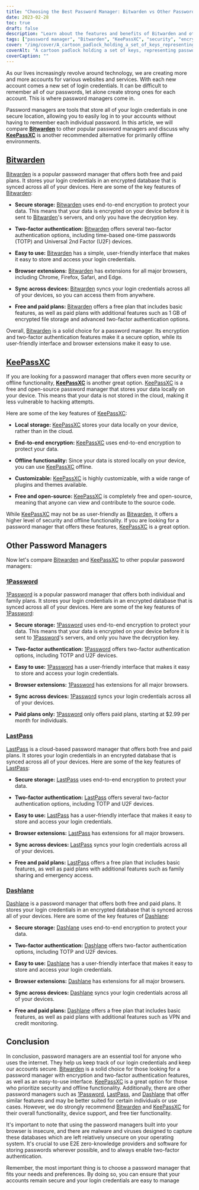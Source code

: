 ```yaml
---
title: "Choosing the Best Password Manager: Bitwarden vs Other Password Managers"
date: 2023-02-28
toc: true
draft: false
description: "Learn about the features and benefits of Bitwarden and other popular password managers to choose the best one for your security and functionality needs."
tags: ["password manager", "Bitwarden", "KeePassXC", "security", "encryption", "two-factor authentication", "online security", "data protection", "cloud-based storage", "offline functionality", "user-friendly interface", "browser extensions", "free plan", "paid plan", "1Password", "LastPass", "Dashlane", "internet security", "online privacy", "digital security"]
cover: "/img/cover/A_cartoon_padlock_holding_a_set_of_keys_representing_password_managers.png"
coverAlt: "A cartoon padlock holding a set of keys, representing password management and security"
coverCaption: ""
---
```


As our lives increasingly revolve around technology, we are creating more and more accounts for various websites and services. With each new account comes a new set of login credentials. It can be difficult to remember all of our passwords, let alone create strong ones for each account. This is where password managers come in.

Password managers are tools that store all of your login credentials in one secure location, allowing you to easily log in to your accounts without having to remember each individual password. In this article, we will compare [**Bitwarden**](https://bitwarden.com/) to other popular password managers and discuss why [**KeePassXC**](https://keepassxc.org/) is another recommended alternative for primarily offline environments.

## [Bitwarden](https://bitwarden.com/)

[Bitwarden](https://bitwarden.com/) is a popular password manager that offers both free and paid plans. It stores your login credentials in an encrypted database that is synced across all of your devices. Here are some of the key features of [Bitwarden](https://bitwarden.com/):

- **Secure storage:** [Bitwarden](https://bitwarden.com/) uses end-to-end encryption to protect your data. This means that your data is encrypted on your device before it is sent to [Bitwarden](https://bitwarden.com/)'s servers, and only you have the decryption key.

- **Two-factor authentication:** [Bitwarden](https://bitwarden.com/) offers several two-factor authentication options, including time-based one-time passwords (TOTP) and Universal 2nd Factor (U2F) devices.

- **Easy to use:** [Bitwarden](https://bitwarden.com/) has a simple, user-friendly interface that makes it easy to store and access your login credentials.

- **Browser extensions:** [Bitwarden](https://bitwarden.com/) has extensions for all major browsers, including Chrome, Firefox, Safari, and Edge.

- **Sync across devices:** [Bitwarden](https://bitwarden.com/) syncs your login credentials across all of your devices, so you can access them from anywhere.

- **Free and paid plans:** [Bitwarden](https://bitwarden.com/) offers a free plan that includes basic features, as well as paid plans with additional features such as 1 GB of encrypted file storage and advanced two-factor authentication options.

Overall, [Bitwarden](https://bitwarden.com/) is a solid choice for a password manager. Its encryption and two-factor authentication features make it a secure option, while its user-friendly interface and browser extensions make it easy to use.

## [KeePassXC](https://keepassxc.org/)

If you are looking for a password manager that offers even more security or offline functionality, **[KeePassXC](https://keepassxc.org/)** is another great option. [KeePassXC](https://keepassxc.org/) is a free and open-source password manager that stores your data locally on your device. This means that your data is not stored in the cloud, making it less vulnerable to hacking attempts.

Here are some of the key features of [KeePassXC](https://keepassxc.org/):

- **Local storage:** [KeePassXC](https://keepassxc.org/) stores your data locally on your device, rather than in the cloud.

- **End-to-end encryption:** [KeePassXC](https://keepassxc.org/) uses end-to-end encryption to protect your data.

- **Offline functionality:** Since your data is stored locally on your device, you can use [KeePassXC](https://keepassxc.org/) offline.

- **Customizable:** [KeePassXC](https://keepassxc.org/) is highly customizable, with a wide range of plugins and themes available.

- **Free and open-source:** [KeePassXC](https://keepassxc.org/) is completely free and open-source, meaning that anyone can view and contribute to the source code.

While [KeePassXC](https://keepassxc.org/) may not be as user-friendly as [Bitwarden](https://bitwarden.com/), it offers a higher level of security and offline functionality. If you are looking for a password manager that offers these features, [KeePassXC](https://keepassxc.org/) is a great option.

## Other Password Managers

Now let's compare [Bitwarden](https://bitwarden.com/) and [KeePassXC](https://keepassxc.org/) to other popular password managers:

### [1Password](https://1password.com/)

[1Password](https://1password.com/) is a popular password manager that offers both individual and family plans. It stores your login credentials in an encrypted database that is synced across all of your devices. Here are some of the key features of [1Password](https://1password.com/):

- **Secure storage:** [1Password](https://1password.com/) uses end-to-end encryption to protect your data. This means that your data is encrypted on your device before it is sent to [1Password](https://1password.com/)'s servers, and only you have the decryption key.

- **Two-factor authentication:** [1Password](https://1password.com/) offers two-factor authentication options, including TOTP and U2F devices.

- **Easy to use:** [1Password](https://1password.com/) has a user-friendly interface that makes it easy to store and access your login credentials.

- **Browser extensions:** [1Password](https://1password.com/) has extensions for all major browsers.

- **Sync across devices:** [1Password](https://1password.com/) syncs your login credentials across all of your devices.

- **Paid plans only:** [1Password](https://1password.com/) only offers paid plans, starting at $2.99 per month for individuals.

### [LastPass](https://www.lastpass.com/)

[LastPass](https://www.lastpass.com/) is a cloud-based password manager that offers both free and paid plans. It stores your login credentials in an encrypted database that is synced across all of your devices. Here are some of the key features of [LastPass](https://www.lastpass.com/):

- **Secure storage:** [LastPass](https://www.lastpass.com/) uses end-to-end encryption to protect your data.

- **Two-factor authentication:** [LastPass](https://www.lastpass.com/) offers several two-factor authentication options, including TOTP and U2F devices.

- **Easy to use:** [LastPass](https://www.lastpass.com/) has a user-friendly interface that makes it easy to store and access your login credentials.

- **Browser extensions:** [LastPass](https://www.lastpass.com/) has extensions for all major browsers.

- **Sync across devices:** [LastPass](https://www.lastpass.com/) syncs your login credentials across all of your devices.

- **Free and paid plans:** [LastPass](https://www.lastpass.com/) offers a free plan that includes basic features, as well as paid plans with additional features such as family sharing and emergency access.

### [Dashlane](https://www.dashlane.com/)

[Dashlane](https://www.dashlane.com/) is a password manager that offers both free and paid plans. It stores your login credentials in an encrypted database that is synced across all of your devices. Here are some of the key features of [Dashlane](https://www.dashlane.com/):

- **Secure storage:** [Dashlane](https://www.dashlane.com/) uses end-to-end encryption to protect your data.

- **Two-factor authentication:** [Dashlane](https://www.dashlane.com/) offers two-factor authentication options, including TOTP and U2F devices.

- **Easy to use:** [Dashlane](https://www.dashlane.com/) has a user-friendly interface that makes it easy to store and access your login credentials.

- **Browser extensions:** [Dashlane](https://www.dashlane.com/) has extensions for all major browsers.

- **Sync across devices:** [Dashlane](https://www.dashlane.com/) syncs your login credentials across all of your devices.

- **Free and paid plans:** [Dashlane](https://www.dashlane.com/) offers a free plan that includes basic features, as well as paid plans with additional features such as VPN and credit monitoring.

## Conclusion

In conclusion, password managers are an essential tool for anyone who uses the internet. They help us keep track of our login credentials and keep our accounts secure. [Bitwarden](https://bitwarden.com/) is a solid choice for those looking for a password manager with encryption and two-factor authentication features, as well as an easy-to-use interface. [KeePassXC](https://keepassxc.org/) is a great option for those who prioritize security and offline functionality. Additionally, there are other password managers such as [1Password](https://1password.com/), [LastPass](https://www.lastpass.com/), and [Dashlane](https://www.dashlane.com/) that offer similar features and may be better suited for certain individuals or use cases. However, we do strongly recommend [Bitwarden](https://bitwarden.com/) and [KeePassXC](https://keepassxc.org/) for their overall functionality, device support, and free tier functionality.

It's important to note that using the password managers built into your browser is insecure, and there are malware and viruses designed to capture these databases which are left relatively unsecure on your operating system. It's crucial to use E2E zero-knowledge providers and software for storing passwords wherever possible, and to always enable two-factor authentication.

Remember, the most important thing is to choose a password manager that fits your needs and preferences. By doing so, you can ensure that your accounts remain secure and your login credentials are easy to manage
